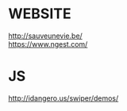 # WEBSITE 

http://sauveunevie.be/  
https://www.ngest.com/


# JS 

http://idangero.us/swiper/demos/
